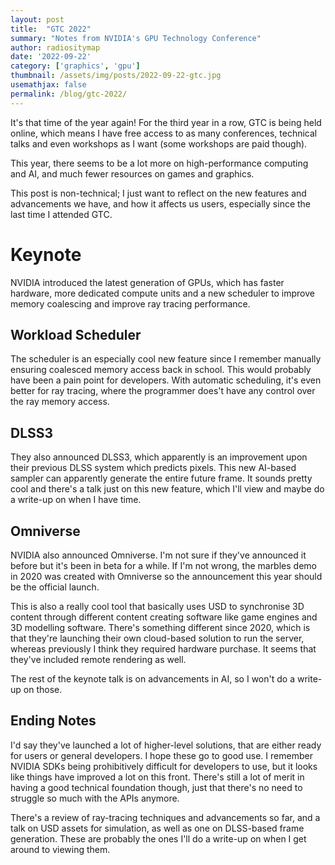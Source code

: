 ```yaml
---
layout: post
title:  "GTC 2022"
summary: "Notes from NVIDIA's GPU Technology Conference"
author: radiositymap
date: '2022-09-22'
category: ['graphics', 'gpu']
thumbnail: /assets/img/posts/2022-09-22-gtc.jpg
usemathjax: false
permalink: /blog/gtc-2022/
---
```


It's that time of the year again! For the third year in a row, GTC is being held online, which means I have free access to as many conferences, technical talks and even workshops as I want (some workshops are paid though).

This year, there seems to be a lot more on high-performance computing and AI, and much fewer resources on games and graphics.

This post is non-technical; I just want to reflect on the new features and advancements we have, and how it affects us users, especially since the last time I attended GTC.

# Keynote

NVIDIA introduced the latest generation of GPUs, which has faster hardware, more dedicated compute units and a new scheduler to improve memory coalescing and improve ray tracing performance.

## Workload Scheduler

The scheduler is an especially cool new feature since I remember manually ensuring coalesced memory access back in school. This would probably have been a pain point for developers. With automatic scheduling, it's even better for ray tracing, where the programmer does't have any control over the ray memory access.

## DLSS3

They also announced DLSS3, which apparently is an improvement upon their previous DLSS system which predicts pixels. This new AI-based sampler can apparently generate the entire future frame. It sounds pretty cool and there's a talk just on this new feature, which I'll view and maybe do a write-up on when I have time.

## Omniverse

NVIDIA also announced Omniverse. I'm not sure if they've announced it before but it's been in beta for a while. If I'm not wrong, the marbles demo in 2020 was created with Omniverse so the announcement this year should be the official launch.

This is also a really cool tool that basically uses USD to synchronise 3D content through different content creating software like game engines and 3D modelling software. There's something different since 2020, which is that they're launching their own cloud-based solution to run the server, whereas previously I think they required hardware purchase. It seems that they've included remote rendering as well.

The rest of the keynote talk is on advancements in AI, so I won't do a write-up on those.

## Ending Notes

I'd say they've launched a lot of higher-level solutions, that are either ready for users or general developers. I hope these go to good use. I remember NVIDIA SDKs being prohibitively difficult for developers to use, but it looks like things have improved a lot on this front. There's still a lot of merit in having a good technical foundation though, just that there's no need to struggle so much with the APIs anymore.

There's a review of ray-tracing techniques and advancements so far, and a talk on USD assets for simulation, as well as one on DLSS-based frame generation. These are probably the ones I'll do a write-up on when I get around to viewing them.

